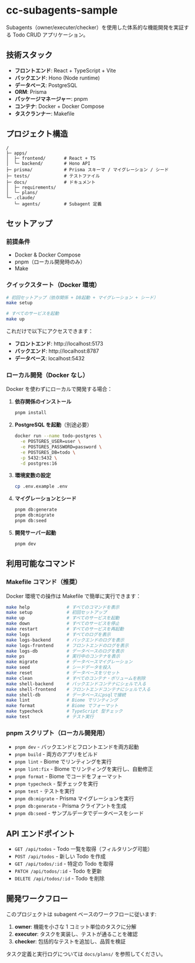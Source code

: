 # cc-subagents-sample

Subagents（owner/executer/checker）を使用した体系的な機能開発を実証する Todo CRUD アプリケーション。

## 技術スタック

- **フロントエンド**: React + TypeScript + Vite
- **バックエンド**: Hono (Node runtime)
- **データベース**: PostgreSQL
- **ORM**: Prisma
- **パッケージマネージャー**: pnpm
- **コンテナ**: Docker + Docker Compose
- **タスクランナー**: Makefile

## プロジェクト構造

```
/
├─ apps/
│  ├─ frontend/       # React + TS
│  └─ backend/        # Hono API
├─ prisma/            # Prisma スキーマ / マイグレーション / シード
├─ tests/             # テストファイル
├─ docs/              # ドキュメント
│  ├─ requirements/
│  └─ plans/
└─ .claude/
   └─ agents/         # Subagent 定義
```

## セットアップ

### 前提条件

- Docker & Docker Compose
- pnpm（ローカル開発時のみ）
- Make

### クイックスタート（Docker 環境）

```bash
# 初回セットアップ（依存関係 + DB起動 + マイグレーション + シード）
make setup

# すべてのサービスを起動
make up
```

これだけで以下にアクセスできます：
- **フロントエンド**: http://localhost:5173
- **バックエンド**: http://localhost:8787
- **データベース**: localhost:5432

### ローカル開発（Docker なし）

Docker を使わずにローカルで開発する場合：

1. **依存関係のインストール**
   ```bash
   pnpm install
   ```

2. **PostgreSQL を起動**（別途必要）
   ```bash
   docker run --name todo-postgres \
     -e POSTGRES_USER=user \
     -e POSTGRES_PASSWORD=password \
     -e POSTGRES_DB=todo \
     -p 5432:5432 \
     -d postgres:16
   ```

3. **環境変数の設定**
   ```bash
   cp .env.example .env
   ```

4. **マイグレーションとシード**
   ```bash
   pnpm db:generate
   pnpm db:migrate
   pnpm db:seed
   ```

5. **開発サーバー起動**
   ```bash
   pnpm dev
   ```

## 利用可能なコマンド

### Makefile コマンド（推奨）

Docker 環境での操作は Makefile で簡単に実行できます：

```bash
make help              # すべてのコマンドを表示
make setup             # 初回セットアップ
make up                # すべてのサービスを起動
make down              # すべてのサービスを停止
make restart           # すべてのサービスを再起動
make logs              # すべてのログを表示
make logs-backend      # バックエンドのログを表示
make logs-frontend     # フロントエンドのログを表示
make logs-db           # データベースのログを表示
make ps                # 実行中のコンテナを表示
make migrate           # データベースマイグレーション
make seed              # シードデータを投入
make reset             # データベースをリセット
make clean             # すべてのコンテナ・ボリュームを削除
make shell-backend     # バックエンドコンテナにシェルで入る
make shell-frontend    # フロントエンドコンテナにシェルで入る
make shell-db          # データベースにpsqlで接続
make lint              # Biome でリンティング
make format            # Biome でフォーマット
make typecheck         # TypeScript 型チェック
make test              # テスト実行
```

### pnpm スクリプト（ローカル開発用）

- `pnpm dev` - バックエンドとフロントエンドを両方起動
- `pnpm build` - 両方のアプリをビルド
- `pnpm lint` - Biome でリンティングを実行
- `pnpm lint:fix` - Biome でリンティングを実行し、自動修正
- `pnpm format` - Biome でコードをフォーマット
- `pnpm typecheck` - 型チェックを実行
- `pnpm test` - テストを実行
- `pnpm db:migrate` - Prisma マイグレーションを実行
- `pnpm db:generate` - Prisma クライアントを生成
- `pnpm db:seed` - サンプルデータでデータベースをシード

## API エンドポイント

- `GET /api/todos` - Todo 一覧を取得（フィルタリング可能）
- `POST /api/todos` - 新しい Todo を作成
- `GET /api/todos/:id` - 特定の Todo を取得
- `PATCH /api/todos/:id` - Todo を更新
- `DELETE /api/todos/:id` - Todo を削除

## 開発ワークフロー

このプロジェクトは subagent ベースのワークフローに従います:

1. **owner**: 機能を小さな 1 コミット単位のタスクに分解
2. **executer**: タスクを実装し、テストが通ることを確認
3. **checker**: 包括的なテストを追加し、品質を検証

タスク定義と実行ログについては `docs/plans/` を参照してください。